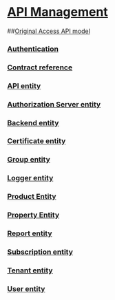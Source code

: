 # [API Management](index.md)
##[Original Access API model](ApiManagementREST/API-Management-REST.md)
### [Authentication](ApiManagementREST/Azure-API-Management-REST-API-Authentication.md)
### [Contract reference](ApiManagementREST/Azure-API-Management-REST-API-contract-reference.md)
### [API entity](ApiManagementREST/Azure-API-Management-REST-API-API-entity.md)
### [Authorization Server entity](ApiManagementREST/Azure-API-Management-REST-API-Authorization-Server-entity.md)
### [Backend entity](ApiManagementREST/Azure-API-Management-REST-API-Backend-entity.md)
### [Certificate entity](ApiManagementREST/Azure-API-Management-REST-API-Certificate-entity.md)
### [Group entity](ApiManagementREST/Azure-API-Management-REST-API-Group-entity.md)
### [Logger entity](ApiManagementREST/Azure-API-Management-REST-API-Logger-entity.md)
### [Product Entity](ApiManagementREST/Azure-API-Management-REST-API-Product-Entity.md)
### [Property Entity](ApiManagementREST/Azure-API-Management-REST-API-Property-Entity.md)
### [Report entity](ApiManagementREST/Azure-API-Management-REST-API-Report-entity.md)
### [Subscription entity](ApiManagementREST/Azure-API-Management-REST-API-Subscription-entity.md)
### [Tenant entity](ApiManagementREST/Azure-API-Management-REST-API-Tenant-entity.md)
### [User entity](ApiManagementREST/Azure-API-Management-REST-API-User-entity.md)